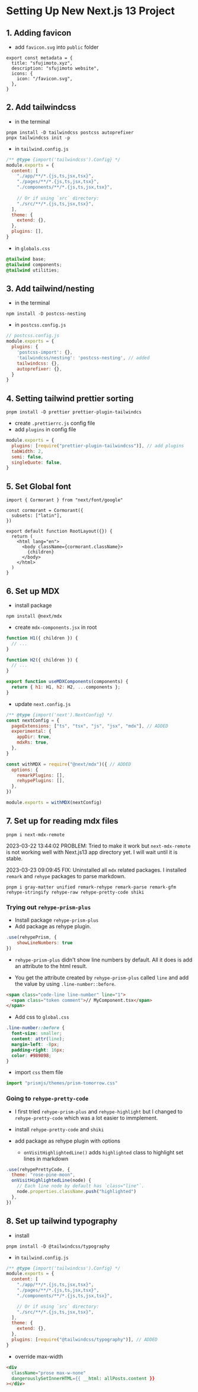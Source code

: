 # Setting Up New Next.js 13 Project

## 1. Adding favicon 

- add `favicon.svg` into `public` folder

```tsx title="layout.tsx"
export const metadata = {
  title: "sfujimoto.xyz",
  description: "sfujimoto website",
  icons: {
    icon: "/favicon.svg",
  },
}
```

## 2. Add tailwindcss

- in the terminal

```
pnpm install -D tailwindcss postcss autoprefixer
pnpx tailwindcss init -p
```


- in `tailwind.config.js`


```js
/** @type {import('tailwindcss').Config} */
module.exports = {
  content: [
    "./app/**/*.{js,ts,jsx,tsx}",
    "./pages/**/*.{js,ts,jsx,tsx}",
    "./components/**/*.{js,ts,jsx,tsx}",
 
    // Or if using `src` directory:
    "./src/**/*.{js,ts,jsx,tsx}",
  ],
  theme: {
    extend: {},
  },
  plugins: [],
}

```

- in `globals.css`


```css
@tailwind base;
@tailwind components;
@tailwind utilities;
```

## 3. Add tailwind/nesting

- in the terminal

```
npm install -D postcss-nesting
```

- in `postcss.config.js`

```js
// postcss.config.js
module.exports = {
  plugins: {
    'postcss-import': {},
    'tailwindcss/nesting': 'postcss-nesting', // added
    tailwindcss: {},
    autoprefixer: {},
  }
}
```

## 4. Setting tailwind prettier sorting

```
pnpm install -D prettier prettier-plugin-tailwindcs
```

- create `.prettierrc.js` config file 
- add `plugins` in config file

```js
module.exports = {
  plugins: [require("prettier-plugin-tailwindcss")], // add plugins
  tabWidth: 2,
  semi: false,
  singleQuote: false,
}
```



## 5. Set Global font 

```tsx
import { Cormorant } from "next/font/google"

const cormorant = Cormorant({
  subsets: ["latin"],
})

export default function RootLayout({}) {  
  return (
    <html lang="en">
      <body className={cormorant.className}>
        {children}
      </body>
    </html>
  )
}
```

## 6. Set up MDX

- install package

```
npm install @next/mdx
```

- create `mdx-components.jsx` in root

```jsx
function H1({ children }) {
  // ...
}

function H2({ children }) {
  // ...
}

export function useMDXComponents(components) {
  return { h1: H1, h2: H2, ...components };
}

```

- update `next.config.js`

```js
/** @type {import('next').NextConfig} */
const nextConfig = {
  pageExtensions: ["ts", "tsx", "js", "jsx", "mdx"], // ADDED
  experimental: {
    appDir: true,
    mdxRs: true,
  },
}

const withMDX = require("@next/mdx")({ // ADDED
  options: {
    remarkPlugins: [],
    rehypePlugins: [],
  },
})

module.exports = withMDX(nextConfig)
```


## 7. Set up for reading mdx files

```
pnpm i next-mdx-remote
```



2023-03-22 13:44:02
PROBLEM: 
Tried to make it work but `next-mdx-remote` is not working well with Next.js13 app directory yet. I will wait until it is stable.


2023-03-23 09:09:45
FIX: 
Uninstalled all `mdx` related packages. I installed `remark` and `rehype` packages to parse markdown.

```
pnpm i gray-matter unified remark-rehype remark-parse remark-gfm rehype-stringify rehype-raw rehype-pretty-code shiki
```

### Trying out `rehype-prism-plus`

- Install package `rehype-prism-plus`
- Add package as rehype plugin.

```js
.use(rehypePrism, {
	showLineNumbers: true
})
```

- `rehype-prism-plus` didn't show line numbers by default.
All it does is add an attribute to the html result.

- You get the attribute created by `rehype-prism-plus` called `line` and add the value by using `.line-number::before`.

```html
<span class="code-line line-number" line="1">
  <span class="token comment">// MyComponent.tsx</span>
</span>
```

- Add css to `global.css`

```css
.line-number::before {
  font-size: smaller;
  content: attr(line);
  margin-left: -8px;
  padding-right: 16px;
  color: #989898;
}
```

- import `css` them file

```js
import "prismjs/themes/prism-tomorrow.css"
```

### Going to `rehype-pretty-code`

- I first tried `rehype-prism-plus` and `rehype-highlight` but I changed to `rehype-pretty-code` which was a lot easier to immplement.

- install `rehype-pretty-code` and `shiki`

- add package as rehype plugin with options
  - `onVisitHighlightedLine()` adds `highlighted` class to highlight set lines in markdown

```js
.use(rehypePrettyCode, {
  theme: "rose-pine-moon",
  onVisitHighlightedLine(node) {
    // Each line node by default has `class="line"`.
    node.properties.className.push("highlighted")
  },
})
```



## 8. Set up tailwind typography

- install

```
pnpm install -D @tailwindcss/typography
```

- in `tailwind.config.js`

```js
/** @type {import('tailwindcss').Config} */
module.exports = {
  content: [
    "./app/**/*.{js,ts,jsx,tsx}",
    "./pages/**/*.{js,ts,jsx,tsx}",
    "./components/**/*.{js,ts,jsx,tsx}",

    // Or if using `src` directory:
    "./src/**/*.{js,ts,jsx,tsx}",
  ],
  theme: {
    extend: {},
  },
  plugins: [require("@tailwindcss/typography")], // ADDED
}
```

- override max-width


```html
<div
  className="prose max-w-none"
  dangerouslySetInnerHTML={{ __html: allPosts.content }}
></div>  
```


